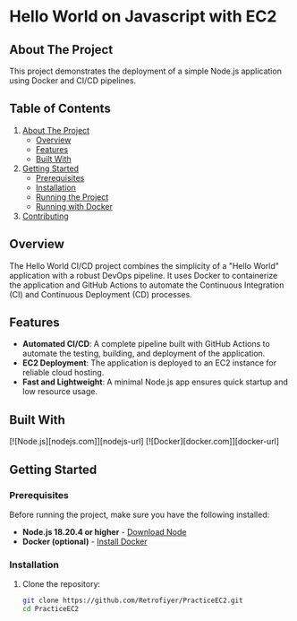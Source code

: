 # Hello World on Javascript with EC2


## About The Project

This project demonstrates the deployment of a simple Node.js application using Docker and CI/CD pipelines.

## Table of Contents

1. [About The Project](#about-the-project)
   - [Overview](#overview)
   - [Features](#features)
   - [Built With](#built-with)
2. [Getting Started](#getting-started)
   - [Prerequisites](#prerequisites)
   - [Installation](#installation)
   - [Running the Project](#running-the-project)
   - [Running with Docker](#running-with-docker)
3. [Contributing](#contributing)

## Overview

The Hello World CI/CD project combines the simplicity of a "Hello World" application with a robust DevOps pipeline. It uses Docker to containerize the application and GitHub Actions to automate the Continuous Integration (CI) and Continuous Deployment (CD) processes.

## Features

- **Automated CI/CD**: A complete pipeline built with GitHub Actions to automate the testing, building, and deployment of the application.
- **EC2 Deployment**: The application is deployed to an EC2 instance for reliable cloud hosting.
- **Fast and Lightweight**: A minimal Node.js app ensures quick startup and low resource usage.

## Built With

[![Node.js][nodejs.com]][nodejs-url]
[![Docker][docker.com]][docker-url]

## Getting Started

### Prerequisites

Before running the project, make sure you have the following installed:

- **Node.js 18.20.4 or higher** - [Download Node](https://nodejs.org/en/download/package-manager)
- **Docker (optional)** - [Install Docker](https://www.docker.com/get-started/)

### Installation

1. Clone the repository:

   ```sh
   git clone https://github.com/Retrofiyer/PracticeEC2.git
   cd PracticeEC2
